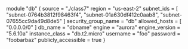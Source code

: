 module "db" {
source = "./class7"
region = "us-east-2"
subnet_ids = [
"subnet-0764b3812f98463f4", 
"subnet-01a630df412c0aab8", 
"subnet-07655cc9da49d8de5"
]
security_group_name = "db"
allowed_hosts = [
"0.0.0.0/0"
]
db_name = "dbname"
engine = "aurora"
engine_version = "5.6.10a"
instance_class = "db.t2.micro"
username = "foo"
password = "foobarbaz"
publicly_accessible = true
}
